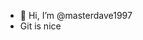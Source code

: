 - 👋 Hi, I’m @masterdave1997
- Git is nice

<!---
masterdave1997/masterdave1997 is a ✨ special ✨ repository because its `README.md` (this file) appears on your GitHub profile.
You can click the Preview link to take a look at your changes.
--->

